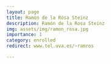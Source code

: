 ```yaml
---
layout: page
title: Ramón de la Rosa Steinz
description: Ramón de la Rosa Steinz
img: assets/img/ramon_rosa.jpg
importance: 1
category: enrolled
redirect: www.tel.uva.es/~ramros

---
```

